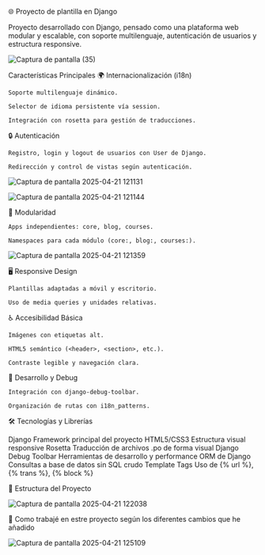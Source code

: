 🌐 Proyecto de plantilla en Django

Proyecto desarrollado con Django, pensado como una plataforma web modular y escalable, con soporte multilenguaje, autenticación de usuarios y estructura responsive.

![Captura de pantalla (35)](https://github.com/user-attachments/assets/290da5fb-02af-4baa-8ff6-6e4b99236cdf)

Características Principales
🌍 Internacionalización (i18n)

    Soporte multilenguaje dinámico.

    Selector de idioma persistente vía session.

    Integración con rosetta para gestión de traducciones.

🔒 Autenticación

    Registro, login y logout de usuarios con User de Django.

    Redirección y control de vistas según autenticación.

![Captura de pantalla 2025-04-21 121131](https://github.com/user-attachments/assets/323a329e-694f-4dac-96b2-07460feb99c4)

![Captura de pantalla 2025-04-21 121144](https://github.com/user-attachments/assets/5b6830b7-acb0-4c49-9144-c84c05518fe8)



🧩 Modularidad

    Apps independientes: core, blog, courses.

    Namespaces para cada módulo (core:, blog:, courses:).

![Captura de pantalla 2025-04-21 121359](https://github.com/user-attachments/assets/fa36894c-2cbc-410f-8f0e-4fa453b1653e)


🖥️ Responsive Design

    Plantillas adaptadas a móvil y escritorio.

    Uso de media queries y unidades relativas.

♿ Accesibilidad Básica

    Imágenes con etiquetas alt.

    HTML5 semántico (<header>, <section>, etc.).

    Contraste legible y navegación clara.

🧪 Desarrollo y Debug

    Integración con django-debug-toolbar.

    Organización de rutas con i18n_patterns.

🛠 Tecnologías y Librerías

Django 	Framework principal del proyecto
HTML5/CSS3	Estructura visual responsive
Rosetta	Traducción de archivos .po de forma visual
Django Debug Toolbar	Herramientas de desarrollo y performance
ORM de Django	Consultas a base de datos sin SQL crudo
Template Tags	Uso de {% url %}, {% trans %}, {% block %}

🧩 Estructura del Proyecto

![Captura de pantalla 2025-04-21 122038](https://github.com/user-attachments/assets/f943bdcb-2754-4149-a7c5-20132ebc16af)

📝 Como trabajé en estre proyecto según los diferentes cambios que he añadido

![Captura de pantalla 2025-04-21 125109](https://github.com/user-attachments/assets/771fb7a8-69ce-48d9-adb1-7ceba4c7f019)

